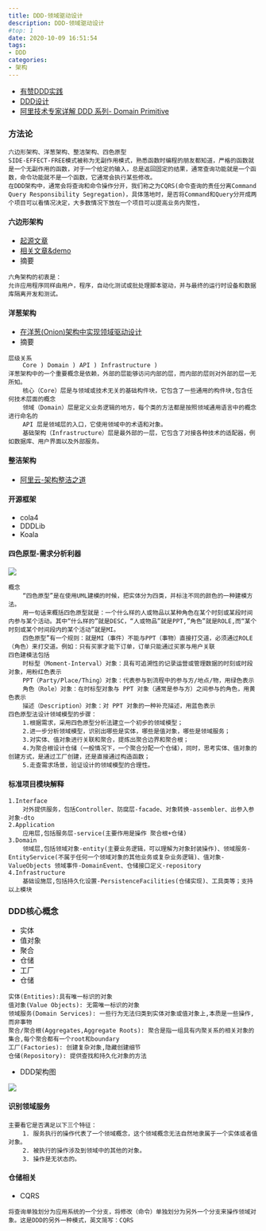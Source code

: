 ```yaml
---
title: DDD-领域驱动设计
description: DDD-领域驱动设计
#top: 1
date: 2020-10-09 16:51:54
tags:
- DDD
categories:
- 架构
---
```


- [有赞DDD实践](https://mp.weixin.qq.com/s/9eGZZ2wsZoaCVRy0oKt0iw)
- [DDD设计](https://www.processon.com/view/5e55d17ee4b069f82a120d06#map)
- [阿里技术专家详解 DDD 系列- Domain Primitive](https://segmentfault.com/a/1190000020270851?utm_source=tag-newest)

### 方法论
```textmate
六边形架构、洋葱架构、整洁架构、四色原型
SIDE-EFFECT-FREE模式被称为无副作用模式，熟悉函数时编程的朋友都知道，严格的函数就是一个无副作用的函数，对于一个给定的输入，总是返回固定的结果，通常查询功能就是一个函数，命令功能就不是一个函数，它通常会执行某些修改。
在DDD架构中，通常会将查询和命令操作分开，我们称之为CQRS(命令查询的责任分离Command Query Responsibility Segregation)，具体落地时，是否将Command和Query分开成两个项目可以看情况决定，大多数情况下放在一个项目可以提高业务内聚性，
```

#### 六边形架构
- [起源文章](http://alistair.cockburn.us/Hexagonal+architecture)
- [相关文章&demo](https://www.jianshu.com/p/c6bb08d9c613)
- 摘要
```textmate
六角架构的初衷是：
允许应用程序同样由用户，程序，自动化测试或批处理脚本驱动，并与最终的运行时设备和数据库隔离开发和测试。
```

#### 洋葱架构
- [在洋葱(Onion)架构中实现领域驱动设计](https://www.infoq.cn/article/2014/11/ddd-onion-architecture)
- 摘要
```textmate
层级关系
    Core ) Domain ) API ) Infrastructure )
洋葱架构中的一个重要概念是依赖，外部的层能够访问内部的层，而内部的层则对外部的层一无所知。
    核心（Core）层是与领域或技术无关的基础构件块，它包含了一些通用的构件块,包含任何技术层面的概念
    领域（Domain）层是定义业务逻辑的地方，每个类的方法都是按照领域通用语言中的概念进行命名的
    API 层是领域层的入口，它使用领域中的术语和对象。
    基础架构（Infrastructure）层是最外部的一层，它包含了对接各种技术的适配器，例如数据库、用户界面以及外部服务。
```

#### 整洁架构
- [阿里云-架构整洁之道](https://www.jianshu.com/p/b296ceea673b)

#### 开源框架
- cola4 
- DDDLib  
- Koala

#### 四色原型-需求分析利器
<img src="https://im-fan.gitee.io/img/ddd/four-color.png"/>

```textmate
概念
    “四色原型”是在使用UML建模的时候，把实体分为四类，并标注不同的颜色的一种建模方法。
    用一句话来概括四色原型就是：一个什么样的人或物品以某种角色在某个时刻或某段时间内参与某个活动。其中“什么样的”就是DESC，“人或物品”就是PPT,”角色”就是ROLE,而“某个时刻或某个时间段内的某个活动”就是MI。
    四色原型”有一个规则：就是MI（事件）不能与PPT（事物）直接打交道，必须通过ROLE（角色）来打交道。例如：只有买家才能下订单，订单只能通过买家与用户关联
四色建模法包括
    时标型（Moment-Interval）对象：具有可追溯性的记录运营或管理数据的时刻或时段对象，用粉红色表示
    PPT（Party/Place/Thing）对象：代表参与到流程中的参与方/地点/物，用绿色表示
    角色（Role）对象：在时标型对象与 PPT 对象（通常是参与方）之间参与的角色，用黄色表示
    描述（Description）对象：对 PPT 对象的一种补充描述，用蓝色表示
四色原型法设计领域模型的步骤：
    1.根据需求，采用四色原型分析法建立一个初步的领域模型；
    2.进一步分析领域模型，识别出哪些是实体，哪些是值对象，哪些是领域服务；
    3.对实体、值对象进行关联和聚合，提炼出聚合边界和聚合根；
    4.为聚合根设计仓储（一般情况下，一个聚合分配一个仓储），同时，思考实体、值对象的创建方式，是通过工厂创建，还是直接通过构造函数；
    5.走查需求场景，验证设计的领域模型的合理性。
```
#### 标准项目模块解释
```textmate
1.Interface 
    对外提供服务，包括Controller、防腐层-facade、对象转换-assembler、出参入参对象-dto
2.Application 
    应用层,包括服务层-service(主要作用是操作 聚合根+仓储)
3.Domain
    领域层,包括领域对象-entity(主要业务逻辑，可以理解为对象封装操作)、领域服务-EntityService(不属于任何一个领域对象的其他业务或复杂业务逻辑)、值对象-ValueObjects 领域事件-DomainEvent、仓储接口定义-repository
4.Infrastructure
    基础设施层,包括持久化设置-PersistenceFacilities(仓储实现)、工具类等；支持以上模块
```

### DDD核心概念
- 实体
- 值对象
- 聚合
- 仓储
- 工厂
- 仓储
```textmate
实体(Entities):具有唯一标识的对象
值对象(Value Objects): 无需唯一标识的对象
领域服务(Domain Services): 一些行为无法归类到实体对象或值对象上,本质是一些操作,而非事物
聚合/聚合根(Aggregates,Aggregate Roots): 聚合是指一组具有内聚关系的相关对象的集合,每个聚合都有一个root和boundary
工厂(Factories): 创建复杂对象,隐藏创建细节
仓储(Repository): 提供查找和持久化对象的方法
```

- DDD架构图
<img src="https://im-fan.gitee.io/img/ddd/ddd-framework.png"/>

#### 识别领域服务
```textmate
主要看它是否满足以下三个特征：
    1. 服务执行的操作代表了一个领域概念，这个领域概念无法自然地隶属于一个实体或者值对象。
    2. 被执行的操作涉及到领域中的其他的对象。
    3. 操作是无状态的。
```

#### 仓储相关
- CQRS
```textmate
将查询单独划分为应用系统的一个分支，将修改（命令）单独划分为另外一个分支来操作领域对象。这是DDD的另外一种模式，英文简写：CQRS
```
